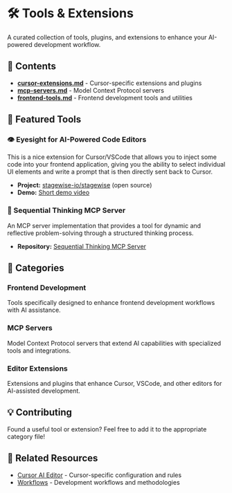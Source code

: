 # 🛠️ Tools & Extensions

A curated collection of tools, plugins, and extensions to enhance your AI-powered development workflow.

## 📁 Contents

- **[cursor-extensions.md](cursor-extensions.md)** - Cursor-specific extensions and plugins
- **[mcp-servers.md](mcp-servers.md)** - Model Context Protocol servers
- **[frontend-tools.md](frontend-tools.md)** - Frontend development tools and utilities

## 🎯 Featured Tools

### 👁️ Eyesight for AI-Powered Code Editors

This is a nice extension for Cursor/VSCode that allows you to inject some code into your frontend application, giving you the ability to select individual UI elements and write a prompt that is then directly sent back to Cursor.

- **Project:** [stagewise-io/stagewise](https://github.com/stagewise-io/stagewise/tree/main) (open source)
- **Demo:** [Short demo video](https://www.youtube.com/watch?v=2RlBb4C_XwI)

### 🧠 Sequential Thinking MCP Server

An MCP server implementation that provides a tool for dynamic and reflective problem-solving through a structured thinking process.

- **Repository:** [Sequential Thinking MCP Server](https://github.com/modelcontextprotocol/servers/tree/main/src/sequentialthinking)

## 🚀 Categories

### Frontend Development

Tools specifically designed to enhance frontend development workflows with AI assistance.

### MCP Servers

Model Context Protocol servers that extend AI capabilities with specialized tools and integrations.

### Editor Extensions

Extensions and plugins that enhance Cursor, VSCode, and other editors for AI-assisted development.

## 💡 Contributing

Found a useful tool or extension? Feel free to add it to the appropriate category file!

## 🔗 Related Resources

- [Cursor AI Editor](../cursor-ai-editor/) - Cursor-specific configuration and rules
- [Workflows](../workflows/) - Development workflows and methodologies
